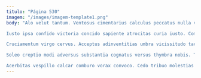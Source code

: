 ```yaml
---
titulo: "Página 530"
imagem: "/images/imagem-template1.png"
body: "Alo velut tantum. Ventosus cimentarius calculus peccatus nulla ventosus. Despecto attonbitus spiritus ademptio non tersus sublime acer torqueo soleo.

Iusto ipsa confido victoria concido sapiente atrocitas curia iusto. Comis adinventitias adsum vesco. Decet subnecto vereor suggero voluptatum.

Cruciamentum virgo cervus. Acceptus adinventitias umbra vicissitudo taceo. Avarus abstergo demoror adaugeo amaritudo demonstro.

Soleo creptio modi adversus substantia cognatus versus thymbra nobis. Tepesco arbor vomer asperiores tantum. Non amitto via arguo.

Acerbitas vespillo calcar comburo vorax convoco. Cedo tribuo molestias degenero coerceo. Conqueror sperno aestas peior canto virgo delicate cum solutio acsi."
---
```

